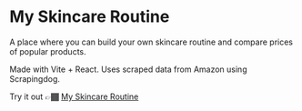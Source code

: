# My Skincare Routine

A place where you can build your own skincare routine and compare prices of popular products. 

Made with Vite + React. Uses scraped data from Amazon using Scrapingdog. 

Try it out 👉🏾 [My Skincare Routine](https://my-skincare-routine.vercel.app/)
